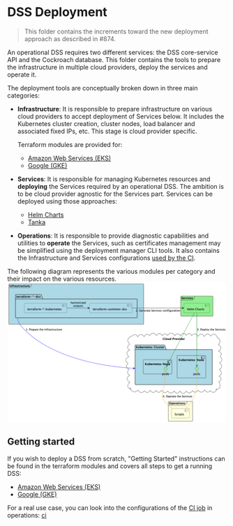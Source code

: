 # DSS Deployment

> This folder contains the increments toward the new deployment approach as described in #874.

An operational DSS requires two different services: the DSS core-service API and the Cockroach database. 
This folder contains the tools to prepare the infrastructure in multiple cloud providers, deploy the services and operate it.

The deployment tools are conceptually broken down in three main categories:

- **Infrastructure**: It is responsible to prepare infrastructure on various cloud providers to accept deployment of Services below. It includes the Kubernetes cluster creation, cluster nodes, load balancer and associated fixed IPs, etc. This stage is cloud provider specific.
  
  Terraform modules are provided for:
  - [Amazon Web Services (EKS)](infrastructure/modules/terraform-aws-dss)
  - [Google (GKE)](infrastructure/modules/terraform-google-dss)

- **Services**: It is responsible for managing Kubernetes resources and **deploying** the Services required by an operational DSS. The ambition is to be cloud provider agnostic for the Services part. Services can be deployed using those approaches:
  - [Helm Charts](services/helm-charts/dss)
  - [Tanka](../build/deploy)

- **Operations**: It is responsible to provide diagnostic capabilities and utilities to **operate** the Services, such as certificates management may be simplified using the deployment manager CLI tools. It also contains the Infrastructure and Services configurations [used by the CI](../.github/workflows/dss-deploy.yml).

The following diagram represents the various modules per category and their impact on the various resources.
![Deploy Overview](../assets/generated/deploy_overview.png)

## Getting started

If you wish to deploy a DSS from scratch, "Getting Started" instructions can be found in the terraform modules and covers all steps to get a running DSS:
- [Amazon Web Services (EKS)](infrastructure/modules/terraform-aws-dss/README.md#Getting-started)
- [Google (GKE)](infrastructure/modules/terraform-google-dss/README.md#Getting-started)

For a real use case, you can look into the configurations of the [CI job](../.github/workflows/dss-deploy.yml) in operations: [ci](operations/ci)

